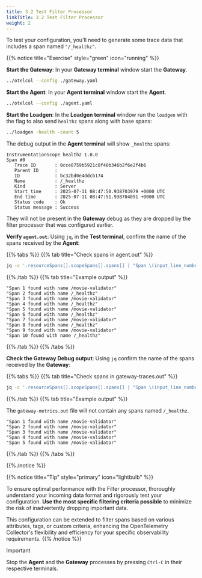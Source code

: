 ```yaml
---
title: 3.2 Test Filter Processor
linkTitle: 3.2 Test Filter Processor
weight: 2
---
```


To test your configuration, you'll need to generate some trace data that includes a span named `"/_healthz"`.

{{% notice title="Exercise" style="green" icon="running" %}}

**Start the Gateway**: In your **Gateway terminal** window start the **Gateway**.

```bash
../otelcol --config ./gateway.yaml
```

**Start the Agent**: In your **Agent terminal** window start the **Agent**.

```bash
../otelcol --config ./agent.yaml
```

**Start the Loadgen**: In the **Loadgen terminal** window run the `loadgen` with the flag to also send `healthz` spans along with base spans:
  
```bash
../loadgen -health -count 5
```

 The debug output in the **Agent terminal** will show `_healthz` spans:

 ```text
 InstrumentationScope healthz 1.0.0
Span #0
    Trace ID       : 0cce8759b5921c8f40b346b2f6e2f4b6
    Parent ID      :
    ID             : bc32bd0e4ddcb174
    Name           : /_healthz
    Kind           : Server
    Start time     : 2025-07-11 08:47:50.938703979 +0000 UTC
    End time       : 2025-07-11 08:47:51.938704091 +0000 UTC
    Status code    : Ok
    Status message : Success
```

They will not be present in the **Gateway** debug as they are dropped by the filter processor that was configured earlier.

**Verify `agent.out`**: Using `jq`, in the **Test terminal**, confirm the name of the spans received by the **Agent**:

{{% tabs %}}
{{% tab title="Check spans in agent.out" %}}

```bash
jq -c '.resourceSpans[].scopeSpans[].spans[] | "Span \(input_line_number) found with name \(.name)"' ./agent.out
```

{{% /tab %}}
{{% tab title="Example output" %}}

```text
"Span 1 found with name /movie-validator"
"Span 2 found with name /_healthz"
"Span 3 found with name /movie-validator"
"Span 4 found with name /_healthz"
"Span 5 found with name /movie-validator"
"Span 6 found with name /_healthz"
"Span 7 found with name /movie-validator"
"Span 8 found with name /_healthz"
"Span 9 found with name /movie-validator"
"Span 10 found with name /_healthz"
```

{{% /tab %}}
{{% /tabs %}}

**Check the Gateway Debug output**: Using `jq` confirm the name of the spans received by the **Gateway**:

{{% tabs %}}
{{% tab title="Check spans in gateway-traces.out" %}}

```bash { title="Check spans in gateway-traces.out" }
jq -c '.resourceSpans[].scopeSpans[].spans[] | "Span \(input_line_number) found with name \(.name)"' ./gateway-traces.out
```

{{% /tab %}}
{{% tab title="Example output" %}}

The `gateway-metrics.out` file will not contain any spans named `/_healthz`.

```text
"Span 1 found with name /movie-validator"
"Span 2 found with name /movie-validator"
"Span 3 found with name /movie-validator"
"Span 4 found with name /movie-validator"
"Span 5 found with name /movie-validator"
```

{{% /tab %}}
{{% /tabs %}}

{{% /notice %}}

{{% notice title="Tip" style="primary" icon="lightbulb" %}}

To ensure optimal performance with the Filter processor, thoroughly understand your incoming data format and rigorously test your configuration. **Use the most specific filtering criteria possible** to minimize the risk of inadvertently dropping important data.

This configuration can be extended to filter spans based on various attributes, tags, or custom criteria, enhancing the OpenTelemetry Collector's flexibility and efficiency for your specific observability requirements.
{{% /notice %}}

> [!IMPORTANT]
> Stop the **Agent** and the **Gateway** processes by pressing `Ctrl-C` in their respective terminals.

<!--
---
The following excises can be done in your own time after the workshop.

**(Optional) Modify the Filter Condition**:

If you’d like, you can customize the filter condition to drop spans based on different criteria. This step is optional and can be explored later. For example, you might configure the filter to drop spans that include a specific tag or attribute.

Here’s an example of dropping spans based on an attribute:

```yaml
filter:
  error_mode: ignore
  traces:
    span:
      - 'attributes["service.name"] == "frontend"'
```

This filter would drop spans where the `service.name` attribute is set to `frontend`.

**(Optional) Filter Multiple Spans**:

You can filter out multiple span names by extending the span list:

```yaml
filter:
  error_mode: ignore
  traces:
    span:
      - 'name == "/_healthz"'
      - 'name == "/internal/metrics"'
```

This will drop spans with the names `"/_healthz"` and `"/internal/metrics"`.
-->
